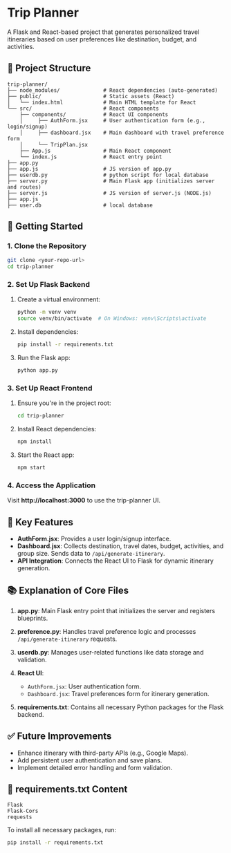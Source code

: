 # Trip Planner

A Flask and React-based project that generates personalized travel itineraries based on user preferences like destination, budget, and activities.

## 📁 Project Structure

```
trip-planner/
├── node_modules/              # React dependencies (auto-generated)
├── public/                    # Static assets (React)
│   └── index.html             # Main HTML template for React
└── src/                       # React components
    ├── components/            # React UI components
    │     ├── AuthForm.jsx     # User authentication form (e.g., login/signup)
    │     ├── dashboard.jsx    # Main dashboard with travel preference form
	│	  └── TripPlan.jsx
    ├── App.js                 # Main React component
    └── index.js               # React entry point
├── app.py
├── app.js                     # JS version of app.py
├── userdb.py                  # python script for local database
├── server.py                  # Main Flask app (initializes server and routes)
├── server.js                  # JS version of server.js (NODE.js)
├── app.js
├── user.db                    # local database
```

## 🚀 Getting Started

### 1. Clone the Repository
```bash
git clone <your-repo-url>
cd trip-planner
```

### 2. Set Up Flask Backend

1. Create a virtual environment:
   ```bash
   python -m venv venv
   source venv/bin/activate  # On Windows: venv\Scripts\activate
   ```

2. Install dependencies:
   ```bash
   pip install -r requirements.txt
   ```

3. Run the Flask app:
   ```bash
   python app.py
   ```

### 3. Set Up React Frontend

1. Ensure you're in the project root:
   ```bash
   cd trip-planner
   ```

2. Install React dependencies:
   ```bash
   npm install
   ```

3. Start the React app:
   ```bash
   npm start
   ```

### 4. Access the Application
Visit **http://localhost:3000** to use the trip-planner UI.

## 📌 Key Features

- **AuthForm.jsx**: Provides a user login/signup interface.
- **Dashboard.jsx**: Collects destination, travel dates, budget, activities, and group size. Sends data to `/api/generate-itinerary`.
- **API Integration**: Connects the React UI to Flask for dynamic itinerary generation.

## 📚 Explanation of Core Files

1. **app.py**: Main Flask entry point that initializes the server and registers blueprints.

2. **preference.py**: Handles travel preference logic and processes `/api/generate-itinerary` requests.

3. **userdb.py**: Manages user-related functions like data storage and validation.

4. **React UI**: 
   - `AuthForm.jsx`: User authentication form.
   - `Dashboard.jsx`: Travel preferences form for itinerary generation.

5. **requirements.txt**: Contains all necessary Python packages for the Flask backend.

## ✅ Future Improvements
- Enhance itinerary with third-party APIs (e.g., Google Maps).
- Add persistent user authentication and save plans.
- Implement detailed error handling and form validation.

## 📄 requirements.txt Content
```
Flask
Flask-Cors
requests
```

To install all necessary packages, run:
```bash
pip install -r requirements.txt
```
